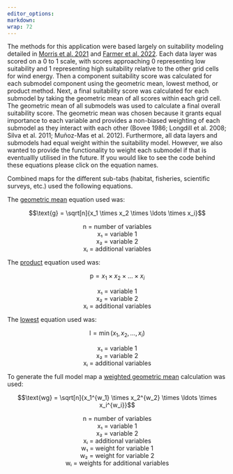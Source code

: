 ```yaml
---
editor_options: 
markdown: 
wrap: 72
---
```


The methods for this application were based largely on suitability modeling detailed in [Morris et al. 2021](https://repository.library.noaa.gov/view/noaa/33303) and [Farmer et al. 2022](https://journals.plos.org/plosone/article?id=10.1371/journal.pone.0267333). Each data layer was scored on a 0 to 1 scale, with scores approaching 0
representing low suitability and 1 representing high suitability
relative to the other grid cells for wind energy. Then a component
suitability score was calculated for each submodel component using the
geometric mean, lowest method, or product method. Next, a final
suitability score was calculated for each submodel by taking the
geometric mean of all scores within each grid cell. The geometric mean
of all submodels was used to calculate a final overall suitability
score. The geometric mean was chosen because it grants
equal importance to each variable and provides a non-biased weighting of
each submodel as they interact with each other (Bovee 1986; Longdill et
al. 2008; Silva et al. 2011; Muñoz-Mas et al. 2012). Furthermore, all
data layers and submodels had equal weight within the suitability model.
However, we also wanted to provide the functionality to weight each
submodel if that is eventuallly utilised in the future. If you would like to see
the code behind these equations please click on the equation names.

Combined maps for the different sub-tabs (habitat, fisheries, scientific
surveys, etc.) used the following equations.

The [geometric
mean](https://github.com/noaa-nwfsc/SMORES/blob/main/R/calculate_geometric_mean_combined.R)
equation used was:

$$\text{g} = \sqrt[n]{x_1 \times x_2 \times \ldots \times x_i}$$

<center>
n = number of variables<br> x₁ = variable 1<br> x₂ = variable
2<br> xᵢ = additional variables
</center>

The
[product](https://github.com/noaa-nwfsc/SMORES/blob/main/R/calculate_product_combined.R)
equation used was:

$$\text{p} = x_1 \times x_2 \times \ldots \times x_i$$

<center>
x₁ = variable 1<br> x₂ = variable 2<br> xᵢ = additional
variables
</center>

The
[lowest](https://github.com/noaa-nwfsc/SMORES/blob/main/R/calculate_lowest_combined.R)
equation used was:

$$\text{l} = \min(x_1, x_2, \ldots, x_i)$$

<center>
x₁ = variable 1<br> x₂ = variable 2<br> xᵢ = additional
variables
</center>

To generate the full model map a [weighted geometric
mean](https://github.com/noaa-nwfsc/SMORES/blob/main/R/create_full_model_map.R)
calculation was used:

$$\text{wg} = \sqrt[n]{x_1^{w_1} \times x_2^{w_2} \times \ldots \times x_i^{w_i}}$$

<center>
n = number of variables<br> x₁ = variable 1<br> x₂ = variable
2<br> xᵢ = additional variables<br> w₁ = weight for variable 1<br> w₂ =
weight for variable 2<br> wᵢ = weights for additional variables
</center>
